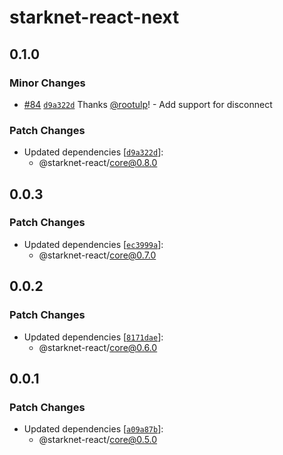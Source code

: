 # starknet-react-next

## 0.1.0

### Minor Changes

- [#84](https://github.com/apibara/starknet-react/pull/84) [`d9a322d`](https://github.com/apibara/starknet-react/commit/d9a322d360e1213a5b02917c6a2cda56a59cbbe7) Thanks [@rootulp](https://github.com/rootulp)! - Add support for disconnect

### Patch Changes

- Updated dependencies [[`d9a322d`](https://github.com/apibara/starknet-react/commit/d9a322d360e1213a5b02917c6a2cda56a59cbbe7)]:
  - @starknet-react/core@0.8.0

## 0.0.3

### Patch Changes

- Updated dependencies [[`ec3999a`](https://github.com/apibara/starknet-react/commit/ec3999a2f50a788485d1453aa955a5a15c582298)]:
  - @starknet-react/core@0.7.0

## 0.0.2

### Patch Changes

- Updated dependencies [[`8171dae`](https://github.com/apibara/starknet-react/commit/8171daecb58fc642627b96772a5c99e6b240d067)]:
  - @starknet-react/core@0.6.0

## 0.0.1

### Patch Changes

- Updated dependencies [[`a09a87b`](https://github.com/apibara/starknet-react/commit/a09a87b87e1afddb23a766a5990903c599b5e603)]:
  - @starknet-react/core@0.5.0
